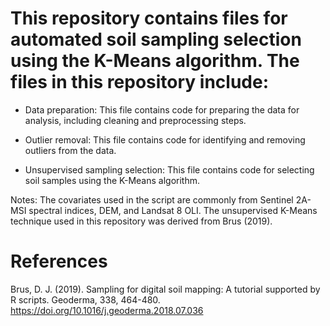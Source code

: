 # This repository contains files for automated soil sampling selection using the K-Means algorithm. The files in this repository include:

- Data preparation: This file contains code for preparing the data for analysis, including cleaning and preprocessing steps.

- Outlier removal: This file contains code for identifying and removing outliers from the data.

- Unsupervised sampling selection: This file contains code for selecting soil samples using the K-Means algorithm.

Notes: The covariates used in the script are commonly from Sentinel 2A-MSI spectral indices, DEM, and Landsat 8 OLI. The unsupervised K-Means technique used in this repository was derived from Brus (2019).

# References
Brus, D. J. (2019). Sampling for digital soil mapping: A tutorial supported by R scripts. Geoderma, 338, 464-480. https://doi.org/10.1016/j.geoderma.2018.07.036
